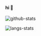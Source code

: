 #### hi 👋

![github-stats](https://github-readme-stats.vercel.app/api?username=wzqs&show_icons=true&hide_title=true&theme=radical)

![langs-stats](https://github-readme-stats.vercel.app/api/top-langs/?username=wzqs&layout=compact&theme=radical)

